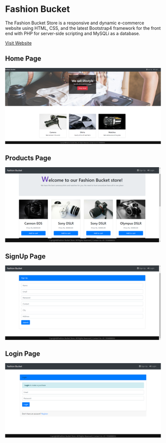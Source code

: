 # Fashion Bucket
The Fashion Bucket Store is a responsive and dynamic e-commerce website using HTML, CSS, and the latest Bootstrap4 framework for the front end with PHP for server-side scripting and MySQLi as a database.

[Visit Website](https://aniketgaikwad9797.github.io/Fashion-Bucket/)

## Home Page

<img src="screenshots/home.png">

## Products Page

<img src="screenshots/products.png">

## SignUp Page

<img src="screenshots/signup.png">

## Login Page

<img src="screenshots/login.png">


